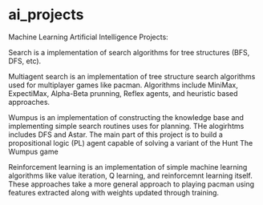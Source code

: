 ai_projects
===========

Machine Learning Artificial Intelligence Projects:

Search is a implementation of search algorithms for tree structures (BFS, DFS, etc). 

Multiagent search is an implementation of tree structure search algorithms used for multiplayer games like pacman. Algorithms include MiniMax, ExpectiMax, Alpha-Beta prunning, Reflex agents, and heuristic based approaches.

Wumpus is an implementation of constructing the knowledge base and implementing simple search routines uses for planning. THe alogirhtms includes DFS and Astar. The main part of this project is to build a propositional logic (PL) agent capable of solving a variant of the Hunt The Wumpus game

Reinforcement learning is an implementation of simple machine learning algorithms like value iteration, Q learning, and reinforcemnt learning itself. These approaches take a more general approach to playing pacman using features extracted along with weights updated through training.
